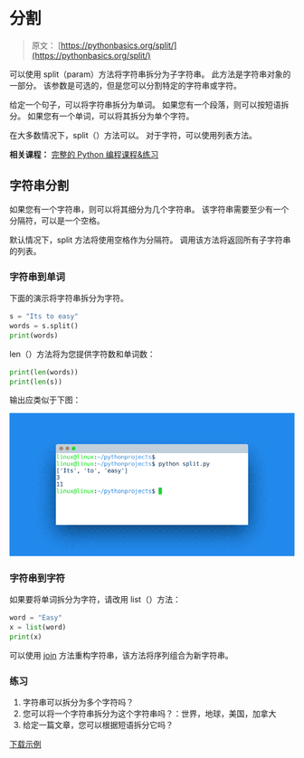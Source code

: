 # 分割

> 原文： [https://pythonbasics.org/split/](https://pythonbasics.org/split/)

可以使用 split（param）方法将字符串拆分为子字符串。 此方法是字符串对象的一部分。 该参数是可选的，但是您可以分割特定的字符串或字符。

给定一个句子，可以将字符串拆分为单词。 如果您有一个段落，则可以按短语拆分。 如果您有一个单词，可以将其拆分为单个字符。

在大多数情况下，split（）方法可以。 对于字符，可以使用列表方法。

**相关课程：** [完整的 Python 编程课程&练习](https://gum.co/dcsp)

## 字符串分割

如果您有一个字符串，则可以将其细分为几个字符串。 该字符串需要至少有一个分隔符，可以是一个空格。

默认情况下，split 方法将使用空格作为分隔符。 调用该方法将返回所有子字符串的列表。

### 字符串到单词

下面的演示将字符串拆分为字符。

```py
s = "Its to easy"
words = s.split()
print(words)

```

len（）方法将为您提供字符数和单词数：

```py
print(len(words))
print(len(s))

```

输出应类似于下图：

![string split](img/f242bcf3542f9154b1000948515ae8d0.jpg)

### 字符串到字符

如果要将单词拆分为字符，请改用 list（）方法：

```py
word = "Easy"
x = list(word)
print(x)

```

可以使用 [join](https://pythonbasics.org/join/) 方法重构字符串，该方法将序列组合为新字符串。

### 练习

1.  字符串可以拆分为多个字符吗？
2.  您可以将一个字符串拆分为这个字符串吗？：世界，地球，美国，加拿大
3.  给定一篇文章，您可以根据短语拆分它吗？

[下载示例](https://gum.co/dcsp)